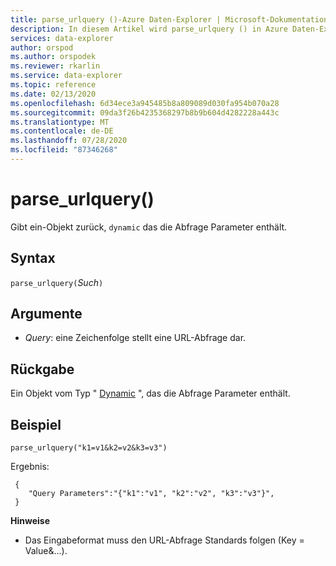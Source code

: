 ```yaml
---
title: parse_urlquery ()-Azure Daten-Explorer | Microsoft-Dokumentation
description: In diesem Artikel wird parse_urlquery () in Azure Daten-Explorer beschrieben.
services: data-explorer
author: orspod
ms.author: orspodek
ms.reviewer: rkarlin
ms.service: data-explorer
ms.topic: reference
ms.date: 02/13/2020
ms.openlocfilehash: 6d34ece3a945485b8a809089d030fa954b070a28
ms.sourcegitcommit: 09da3f26b4235368297b8b9b604d4282228a443c
ms.translationtype: MT
ms.contentlocale: de-DE
ms.lasthandoff: 07/28/2020
ms.locfileid: "87346268"
---
```

# <a name="parse_urlquery"></a>parse_urlquery()

Gibt ein-Objekt zurück, `dynamic` das die Abfrage Parameter enthält.

## <a name="syntax"></a>Syntax

`parse_urlquery(`*Such*`)`

## <a name="arguments"></a>Argumente

* *Query*: eine Zeichenfolge stellt eine URL-Abfrage dar.

## <a name="returns"></a>Rückgabe

Ein Objekt vom Typ " [Dynamic](./scalar-data-types/dynamic.md) ", das die Abfrage Parameter enthält.

## <a name="example"></a>Beispiel

```kusto
parse_urlquery("k1=v1&k2=v2&k3=v3")
```

Ergebnis:

```kusto
 {
    "Query Parameters":"{"k1":"v1", "k2":"v2", "k3":"v3"}",
 }
```

**Hinweise**

* Das Eingabeformat muss den URL-Abfrage Standards folgen (Key = Value&...).
 